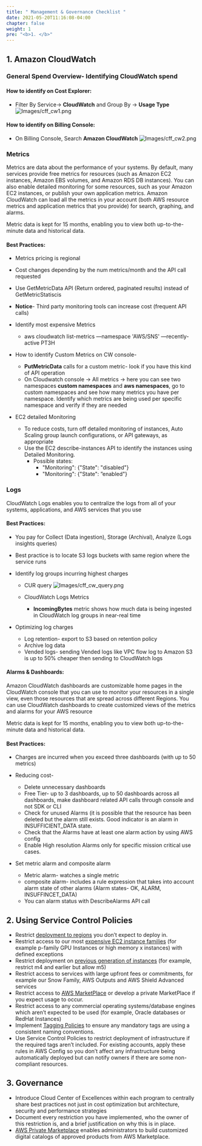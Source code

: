 ```yaml
---
title: " Management & Governance Checklist "
date: 2021-05-20T11:16:08-04:00
chapter: false
weight: 1
pre: "<b>1. </b>"
---
```

 

## 1. Amazon CloudWatch

### General Spend Overview- Identifying CloudWatch spend

#### How to identify on Cost Explorer:

* Filter By Service-> **CloudWatch** and Group By -> **Usage Type**
![Images/cff_cw1.png](/Cost/CFF_CloudWatch/Images/cff_cw1.png?classes=lab_picture_small)

#### How to identify on Billing Console:

* On Billing Console, Search **Amazon CloudWatch**
![Images/cff_cw2.png](/Cost/CFF_CloudWatch/Images/cff_cw2.png?classes=lab_picture_small) 

### Metrics
Metrics are data about the performance of your systems. By default, many services provide free metrics for resources (such as Amazon EC2 instances, Amazon EBS volumes, and Amazon RDS DB instances). You can also enable detailed monitoring for some resources, such as your Amazon EC2 instances, or publish your own application metrics. Amazon CloudWatch can load all the metrics in your account (both AWS resource metrics and application metrics that you provide) for search, graphing, and alarms.

Metric data is kept for 15 months, enabling you to view both up-to-the-minute data and historical data.

#### Best Practices:
* Metrics pricing is regional
* Cost changes depending by the num metrics/month and the API call requested
* Use GetMetricData API (Return ordered, paginated results) instead of GetMetricStatiscis 
* **Notice**- Third party monitoring tools can increase cost (frequent API calls)
* Identify most expensive Metrics
    * aws cloudwatch list-metrics —namespace 'AWS/SNS' —recently-active PT3H

* How to identify Custom Metrics on CW console-
	* **PutMetricData** calls for a custom metric- look if you have this kind of API operation
    * On Cloudwatch console → All metrics → here you can see two namespaces **custom namespaces** and **aws namespaces**, go to custom namespaces and see how many metrics you have per namespace. Identify which metrics are being used per specific namespace and verify if they are needed
* EC2 detailed Monitoring
    * To reduce costs, turn off detailed monitoring of instances, Auto Scaling group launch configurations, or API gateways, as appropriate
    * Use the EC2 describe-instances API to identify the instances using Detailed Monitoring.
        * Possible states:
            * "Monitoring": {"State": "disabled"}
            * "Monitoring": {"State": ”enabled"}

### Logs
CloudWatch Logs enables you to centralize the logs from all of your systems, applications, and AWS services that you use


#### Best Practices:
* You pay for Collect (Data ingestion), Storage (Archival), Analyze (Logs insights queries)
* Best practice is to locate S3 logs buckets with same region where the service runs
* Identify log groups incurring highest charges
    * CUR query
![Images/cff_cw_query.png](/Cost/CFF_CloudWatch/Images/cff_cw_query.png?classes=lab_picture_small)

   * CloudWatch Logs Metrics
      * **IncomingBytes** metric shows how much data is being ingested in CloudWatch log groups in near-real time
* Optimizing log charges

    * Log retention- export to S3 based on retention policy
    * Archive log data 
    * Vended logs- sending Vended logs like VPC flow log to Amazon S3 is up to 50% cheaper then sending to CloudWatch logs


#### Alarms & Dashboards:

Amazon CloudWatch dashboards are customizable home pages in the CloudWatch console that you can use to monitor your resources in a single view, even those resources that are spread across different Regions. You can use CloudWatch dashboards to create customized views of the metrics and alarms for your AWS resource

Metric data is kept for 15 months, enabling you to view both up-to-the-minute data and historical data.

#### Best Practices:
* Charges are incurred when you exceed three dashboards (with up to 50 metrics)
* Reducing cost-
    * Delete unnecessary dashboards
    * Free Tier- up to 3 dashboards, up to 50 dashboards across all dashboards, make dashboard related API calls through console and not SDK or CLI
    * Check for unused Alarms (it is possible that the resource has been deleted but the alarm still exists. Good indicator is an alarm in INSUFFICIENT_DATA state.
    * Check that the Alarms have at least one alarm action by using AWS config
    * Enable High resolution Alarms only for specific mission critical use cases.


* Set metric alarm and composite alarm
    * Metric alarm- watches a single metric 
    * composite alarm- includes a rule expression that takes into account alarm state of other alarms (Alarm states- OK, ALARM, INSUFFINCET_DATA)
    * You can alarm status with DescribeAlarms API call
 


 ## 2. Using Service Control Policies


* Restrict [deployment to regions](https://aws.amazon.com/blogs/security/easier-way-to-control-access-to-aws-regions-using-iam-policies/) you don’t expect to deploy in. 
* Restrict access to our most [expensive EC2 instance families](https://blog.vizuri.com/limiting-allowed-aws-instance-type-with-iam-policy) (for example p-family GPU Instances or high memory x instances) with defined exceptions
* Restrict deployment on [previous generation of instances](https://wellarchitectedlabs.com/cost/200_labs/200_2_cost_and_usage_governance/3_ec2_restrict_family/) (for example, restrict m4 and earlier but allow m5)
* Restrict access to services with large upfront fees or commitments, for example our Snow Family, AWS Outputs and AWS Shield Advanced services
* Restrict access to [AWS MarketPlace](https://docs.aws.amazon.com/marketplace/latest/buyerguide/buyer-iam-users-groups-policies.html) or develop a private MarketPlace if you expect usage to occur.
* Restrict access to any commercial operating systems/database engines which aren’t expected to be used (for example, Oracle databases or RedHat Instances)
* Implement [Tagging Policies](https://wellarchitectedlabs.com/cost/100_labs/100_8_tag_policies/) to ensure any mandatory tags are using a consistent naming conventions.
* Use Service Control Policies to restrict deployment of infrastructure if the required tags aren’t included. For existing accounts, apply these rules in AWS Config so you don’t affect any infrastructure being automatically deployed but can notify owners if there are some non-compliant resources.
 


## 3. Governance
* Introduce Cloud Center of Excellences within each program to centrally share best practices not just in cost optimization but architecture, security and performance strategies
* Document every restriction you have implemented, who the owner of this restriction is, and a brief justification on why this is in place.
* [AWS Private Marketplace](https://aws.amazon.com/marketplace/features/privatemarketplace) enables administrators to build customized digital catalogs of approved products from AWS Marketplace. 
